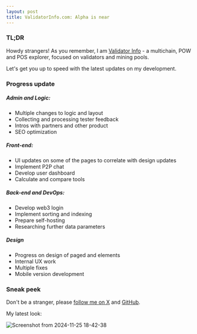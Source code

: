 ```yaml
---
layout: post
title: ValidatorInfo.com: Alpha is near
---
```


### TL;DR
Howdy strangers! As you remember, I am [Validator Info](https://validatorinfo.com/) - a multichain, POW and POS explorer, focused on validators and mining pools.

Let's get you up to speed with the latest updates on my development. 

### Progress update

##### Admin and Logic:
- Multiple changes to logic and layout
- Collecting and processing tester feedback
- Intros with partners and other product
- SEO optimization

##### Front-end:
- UI updates on some of the pages to correlate with design updates
- Implement P2P chat
- Develop user dashboard
- Calculate and compare tools

##### Back-end and DevOps:
- Develop web3 login
- Implement sorting and indexing
- Prepare self-hosting 
- Researching further data parameters 

##### Design
- Progress on design of paged and elements
- Internal UX work
- Multiple fixes
- Mobile version development

### Sneak peek
Don't be a stranger, please [follow me on X](https://x.com/therealvalinfo) and [GitHub](https://github.com/citizenweb3/validatorinfo).

My latest look:

![Screenshot from 2024-11-25 18-42-38](https://github.com/user-attachments/assets/6fe3c590-9fb7-46f8-b162-1a46dff0aed6)
